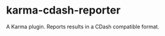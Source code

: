 ﻿karma-cdash-reporter
==================

A Karma plugin. Reports results in a CDash compatible format.
